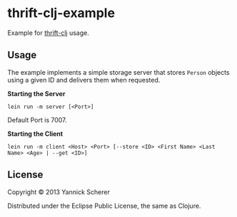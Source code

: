 # thrift-clj-example

Example for [thrift-clj](https://github.com/xsc/thrift-clj) usage.

## Usage

The example implements a simple storage server that stores `Person` objects using a given ID
and delivers them when requested.

__Starting the Server__

``
lein run -m server [<Port>]
``

Default Port is 7007.

__Starting the Client__

``
lein run -m client <Host> <Port> [--store <ID> <First Name> <Last Name> <Age> | --get <ID>]
``

## License

Copyright &copy; 2013 Yannick Scherer

Distributed under the Eclipse Public License, the same as Clojure.
